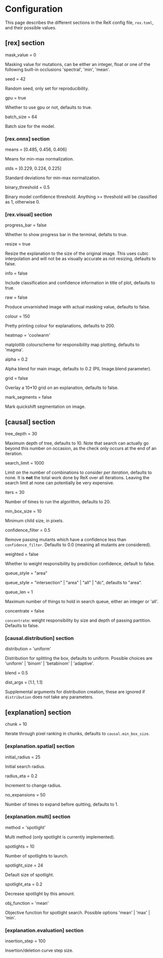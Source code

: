 # Configuration

This page describes the different sections in the ReX config file, `rex.toml`, and their possible values.

## [rex] section

mask_value = 0

Masking value for mutations, can be either an integer, float or one of the following built-in occlusions 'spectral', 'min', 'mean'.

seed = 42

Random seed, only set for reproducibility.

gpu = true

Whether to use gpu or not, defaults to true.

batch_size = 64

Batch size for the model.

### [rex.onnx] section

means = [0.485, 0.456, 0.406]

Means for min-max normalization.

stds = [0.229, 0.224, 0.225]

Standard deviations for min-max normalization.

binary_threshold = 0.5

Binary model confidence threshold.
Anything >= threshold will be classified as 1, otherwise 0.

### [rex.visual] section

progress_bar = false

Whether to show progress bar in the terminal, defalts to true.

resize = true

Resize the explanation to the size of the original image.
This uses cubic interpolation and will not be as visually accurate as not resizing, defaults to false.

info = false

Include classification and confidence information in title of plot, defaults to true.

raw = false

Produce unvarnished image with actual masking value, defaults to false.

colour = 150

Pretty printing colour for explanations, defaults to 200.

heatmap = 'coolwarm'

matplotlib colourscheme for responsibility map plotting, defaults to 'magma'.

alpha = 0.2

Alpha blend for main image, defaults to 0.2 (PIL Image.blend parameter).

grid = false

Overlay a 10*10 grid on an explanation, defaults to false.

mark_segments = false

Mark quickshift segmentation on image.

## [causal] section

tree_depth = 30

Maximum depth of tree, defaults to 10.
Note that search can actually go beyond this number on occasion, as the check only occurs at the end of an iteration.

search_limit = 1000

Limit on the number of combinations to consider *per iteration*, defaults to none.
It is **not** the total work done by ReX over all iterations.
Leaving the search limit at none can potentially be very expensive.

iters = 30

Number of times to run the algorithm, defaults to 20.

min_box_size = 10

Minimum child size, in pixels.

confidence_filter = 0.5

Remove passing mutants which have a confidence less than `confidence_filter`.
Defaults to 0.0 (meaning all mutants are considered).

weighted = false

Whether to weight responsibility by prediction confidence, default to false.

queue_style = "area"

queue_style = "intersection" | "area" | "all" | "dc", defaults to "area".

queue_len = 1

Maximum number of things to hold in search queue, either an integer or 'all'.

concentrate = false

`concentrate`: weight responsibility by size and depth of passing partition.
Defaults to false.

### [causal.distribution] section

distribution = 'uniform'

Distribution for splitting the box, defaults to uniform.
Possible choices are 'uniform' | 'binom' | 'betabinom' | 'adaptive'.

blend = 0.5

dist_args = [1.1, 1.1]

Supplemental arguments for distribution creation, these are ignored if `distribution` does not take any parameters.

## [explanation] section

chunk = 10

Iterate through pixel ranking in chunks, defaults to `causal.min_box_size`.

### [explanation.spatial] section

initial_radius = 25

Initial search radius.

radius_eta = 0.2

Increment to change radius.

no_expansions = 50

Number of times to expand before quitting, defaults to 1.

### [explanation.multi] section

method = 'spotlight'

Multi method (only spotlight is currently implemented).

spotlights = 10

Number of spotlights to launch.

spotlight_size = 24

Default size of spotlight.

spotlight_eta = 0.2

Decrease spotlight by this amount.

obj_function = 'mean'

Objective function for spotlight search.
Possible options 'mean' | 'max' | 'min'.

### [explanation.evaluation] section

insertion_step = 100

Insertion/deletion curve step size.
